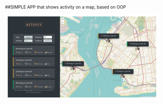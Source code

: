 ##SIMPLE APP that shows activity on a map, based on OOP

![alt text](https://github.com/SeverusVape/ACTIVITY-APP/blob/main/pic/final-pic.png?raw=true)
